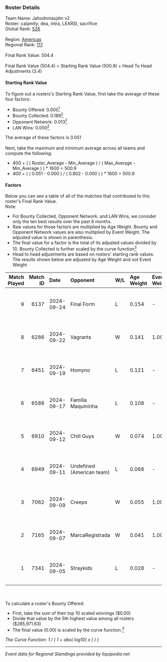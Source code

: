 ### Roster Details<br />
Team Name: Jahsdnmasjdm v2<br />
Roster: calamity, dea, intra, LEARSI, sacrifice<br />
Global Rank: [526](../../standings_global_2025_02_28.md)<br />
<br />
Region: [Americas]( ../../standings_americas_2025_02_28.md)<br />
Regional Rank: [117]( ../../standings_americas_2025_02_28.md)<br />
<br />
Final Rank Value:  504.4<br />
<br />
Final Rank Value (504.4) = Starting Rank Value (500.9) + Head To Head Adjustments (3.4)<br />

#### Starting Rank Value<br />
To figure out a rosters's Starting Rank Value, first take the average of these four factors:<br />
- Bounty Offered: 0.000[<sup>1</sup>](#table2)
- Bounty Collected: 0.189[<sup>2</sup>](#table1)
- Opponent Network: 0.013[<sup>2</sup>](#table1)
- LAN Wins: 0.000[<sup>2</sup>](#table1)

The average of these factors is 0.051<br />
<br />
Next, take the maximum and minimum average across all teams and compute the following:<br />
- 400 + ( ( Roster_Average - Min_Average ) / ( Max_Average - Min_Average ) ) * 1600 = 500.9
- 400 + ( ( 0.051 - 0.000 ) / ( 0.802 - 0.000 ) ) * 1600 = 500.9


#### Factors<br />
Below you can see a table of all of the matches that contributed to this roster's Final Rank Value.<br />
Note:<br />

- For Bounty Collected, Opponent Network, and LAN Wins, we consider only the ten best results over the past 6 months.
- Raw values for those factors are multiplied by Age Weight. Bounty and Opponent Network values are also multiplied by Event Weight. The adjusted value is shown in parenthesis.
- The final value for a factor is the total of its adjusted values divided by 10. Bounty Collected is further scaled by the curve function[<sup>3</sup>](#curveFunction)
- Head to head adjustments are based on rosters' starting rank values. The results shown below are adjusted by Age Weight and not Event Weight
<span id="table1"></span><br />


| Match Played | Match ID | Date       | Opponent                  | W/L | Age Weight | Event Weight | Bounty Collected | Opponent Network | LAN Wins  | H2H Adj. | Roster                                  |
| -: | -: | :- | :- | :- | :- | :- | :- | :- | :- | -: | :- |
|            9 |     6137 | 2024-09-24 | Final Form                | L   | 0.154      | -            | -                | -                | -         |    -1.63 | cypress, intra, LEARSI, raw1, sacrifice |
|            8 |     6286 | 2024-09-22 | Vagrants                  | W   | 0.141      | 1.000        | 0.002 (0.000)    | 0.547 (0.077)    | 0 (0.000) |     4.07 | calamity, dea, intra, LEARSI, sacrifice |
|            7 |     6451 | 2024-09-19 | Homyno                    | L   | 0.121      | -            | -                | -                | -         |    -0.79 | cypress, intra, LEARSI, raw1, sacrifice |
|            6 |     6588 | 2024-09-17 | Familia Maquininha        | L   | 0.108      | -            | -                | -                | -         |    -0.80 | cypress, intra, LEARSI, raw1, sacrifice |
|            5 |     6910 | 2024-09-12 | Chill Guys                | W   | 0.074      | 1.000        | 0.004 (0.000)    | 0.664 (0.049)    | 0 (0.000) |     2.18 | cypress, intra, LEARSI, raw1, sacrifice |
|            4 |     6949 | 2024-09-11 | Undefined (American team) | L   | 0.068      | -            | -                | -                | -         |    -0.69 | calamity, cypress, intra, LEARSI, raw1  |
|            3 |     7062 | 2024-09-09 | Creeps                    | W   | 0.055      | 1.000        | 0.000 (0.000)    | 0.003 (0.000)    | 0 (0.000) |     0.63 | calamity, cypress, intra, LEARSI, raw1  |
|            2 |     7165 | 2024-09-07 | MarcaRegistrada           | W   | 0.041      | 1.000        | 0.000 (0.000)    | 0.085 (0.004)    | 0 (0.000) |     0.90 | calamity, cypress, intra, LEARSI, raw1  |
|            1 |     7341 | 2024-09-05 | Straykids                 | L   | 0.028      | -            | -                | -                | -         |    -0.43 | calamity, cypress, intra, LEARSI, raw1  |

<br />
<span id="table2"></span><br />
To calculate a roster's Bounty Offered:<br />

- First, take the sum of their top 10 scaled winnings ($0.00)
- Divide that value by the 5th highest value among all rosters ($285,971.63)
- The final value (0.00) is scaled by the curve function.[<sup>3</sup>](#curveFunction)

<span id="curveFunction"></span>_The Curve Function: 1 / ( 1 + abs( log10( x ) ) )_<br />

---
_Event data for Regional Standings provided by liquipedia.net_<br />
